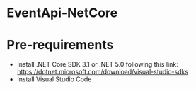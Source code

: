 # EventApi-NetCore

# Pre-requirements
- Install .NET Core SDK 3.1 or .NET 5.0 following this link: https://dotnet.microsoft.com/download/visual-studio-sdks
- Install Visual Studio Code 
